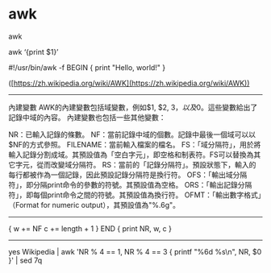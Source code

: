 # awk

awk

awk ‘{print $1}’

#!/usr/bin/awk -f
BEGIN { print "Hello, world!" }

([https://zh.wikipedia.org/wiki/AWK](https://zh.wikipedia.org/wiki/AWK))

---

內建變數
AWK的內建變數包括域變數，例如$1, $2, $3，以及$0。這些變數給出了記錄中域的內容。 內建變數也包括一些其他變數：

NR：已輸入記錄的條數。
NF：當前記錄中域的個數。記錄中最後一個域可以以$NF的方式參照。
FILENAME：當前輸入檔案的檔名。
FS：「域分隔符」，用於將輸入記錄分割成域。其預設值為「空白字元」，即空格和制表符。FS可以替換為其它字元，從而改變域分隔符。
RS：當前的「記錄分隔符」。預設狀態下，輸入的每行都被作為一個記錄，因此預設記錄分隔符是換行符。
OFS：「輸出域分隔符」，即分隔print命令的參數的符號。其預設值為空格。
ORS：「輸出記錄分隔符」，即每個print命令之間的符號。其預設值為換行符。
OFMT：「輸出數字格式」（Format for numeric output），其預設值為"%.6g"。

---

{
w += NF
c += length + 1
}
END { print NR, w, c }

---

yes Wikipedia | awk 'NR % 4 == 1, NR % 4 == 3 { printf "%6d  %s\n", NR, $0 }' | sed 7q